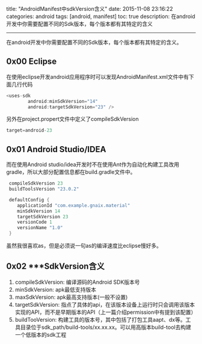 title: "AndroidManifest中sdkVersion含义"
date: 2015-11-08 23:16:22
categories: android
tags: [android, manifest]
toc: true
description: 在android开发中你需要配置不同的Sdk版本，每个版本都有其特定的含义

---

在android开发中你需要配置不同的Sdk版本，每个版本都有其特定的含义。

## 0x00 Eclipse
在使用eclipse开发android应用程序时可以发现AndroidManifest.xml文件中有下面几行代码

```java
<uses-sdk
        android:minSdkVersion="14"
        android:targetSdkVersion="23" />
```
另外在project.propert文件中定义了compileSdkVersion

```java
target=android-23
```

## 0x01 Android Studio/IDEA
而在使用Android studio/idea开发时不在使用Ant作为自动化构建工具改用gradle，所以大部分配置信息都在build.gradle文件中。

```java
 compileSdkVersion 23
 buildToolsVersion "23.0.2"

 defaultConfig {
    applicationId "com.example.gnaix.material"
    minSdkVersion 14
    targetSdkVersion 23
    versionCode 1
    versionName "1.0"
 }
```
虽然我很喜欢as，但是必须说一句as的编译速度比eclipse慢好多。

## 0x02 ***SdkVersion含义

1. compileSdkVersion: 编译源码的Android SDK版本号
2. minSdkVersion: apk最低支持版本
3. maxSdkVersion: apk最高支持版本(一般不设置)
4. targetSdkVersion: 指点了具体的api，在该版本设备上运行时只会调用该版本实现的API，而不是早期版本的API（上一篇介绍permission中有提到该配置）   
5. buildTooVersion: 构建工具的版本号，其中包括了打包工具aapt、dx等。工具目录位于sdk_path/build-tools/xx.xx.xx。可以用高版本build-tool去构建一个低版本的sdk工程